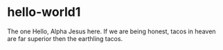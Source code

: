 # hello-world1
The one
Hello, Alpha Jesus here. If we are being honest, tacos in heaven are far superior then the earthling tacos.
